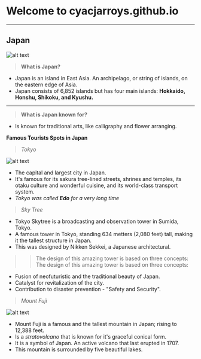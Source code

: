 # Welcome to cyacjarroys.github.io
---
## Japan
![alt text](https://media.timeout.com/images/105240237/image.jpg)
>**What is Japan?**
- Japan is an island in East Asia. An archipelago, or string of islands, on the eastern edge of Asia.
- Japan consists of 6,852 islands but has four main islands: **Hokkaido, Honshu, Shikoku, and Kyushu.**
---


>**What is Japan known for?**
- Is known for traditional arts, like calligraphy and flower arranging.

**Famous Tourists Spots in Japan**

>*Tokyo*

![alt text](https://media.istockphoto.com/photos/aerial-view-of-tokyo-cityscape-with-fuji-mountain-in-japan-picture-id1131743616?b=1&k=6&m=1131743616&s=170667a&w=0&h=AkypSzjOXMMjrVKnyiWIUP5xmHeTaDbbC5xJ66BkRL8=)

- The capital and largest city in Japan.
- It's famous for its sakura tree-lined streets, shrines and temples, its otaku culture and wonderful cuisine, and its world-class transport system.
- *Tokyo was called **Edo** for a very long time*

>*Sky Tree*

- Tokyo Skytree is a broadcasting and observation tower in Sumida, Tokyo.
- A famous tower in Tokyo, standing 634 metters (2,080 feet) tall, making it the tallest structure in Japan.
- This was designed by Nikken Sekkei, a Japanese architectural.
>>The design of this amazing tower is based on three concepts: The design of this amazing tower is based on three concepts:
- Fusion of neofuturistic and the traditional beauty of Japan.
- Catalyst for revitalization of the city.
- Contribution to disaster prevention - "Safety and Security".


>*Mount Fuji*

![alt text](https://pic.japanholiday.com/mount-fuji-travelguide-banner.jpg)

- Mount Fuji is a famous and the tallest mountain in Japan; rising to 12,388 feet.
- Is a *stratovolcano* that is known for it's graceful conical form.
- It is a symbol of Japan. An active volcano that last erupted in 1707.
- This mountain is surrounded by five beautiful lakes.
